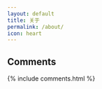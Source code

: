 ```yaml
---
layout: default
title: 关于
permalink: /about/
icon: heart
---
```



## Comments

{% include comments.html %}
